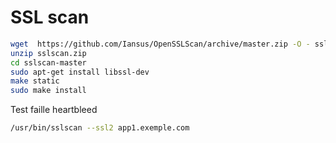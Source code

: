 # SSL scan
```bash
wget  https://github.com/Iansus/OpenSSLScan/archive/master.zip -O - sslscan.zip
unzip sslscan.zip
cd sslscan-master
sudo apt-get install libssl-dev
make static
sudo make install
```
Test faille heartbleed
```bash
/usr/bin/sslscan --ssl2 app1.exemple.com
```
